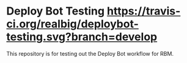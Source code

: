 # Deploy Bot Testing https://travis-ci.org/realbig/deploybot-testing.svg?branch=develop

This repository is for testing out the Deploy Bot workflow for RBM.